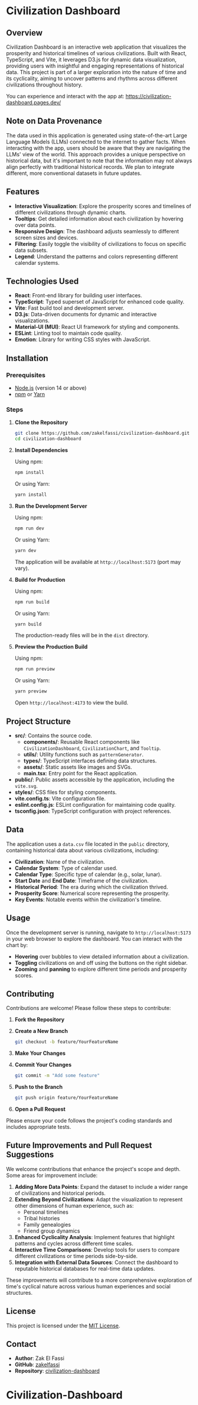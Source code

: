 # Civilization Dashboard

## Overview

Civilization Dashboard is an interactive web application that visualizes the prosperity and historical timelines of various civilizations. Built with React, TypeScript, and Vite, it leverages D3.js for dynamic data visualization, providing users with insightful and engaging representations of historical data. This project is part of a larger exploration into the nature of time and its cyclicality, aiming to uncover patterns and rhythms across different civilizations throughout history.

You can experience and interact with the app at: https://civilization-dashboard.pages.dev/

## Note on Data Provenance

The data used in this application is generated using state-of-the-art Large Language Models (LLMs) connected to the internet to gather facts. When interacting with the app, users should be aware that they are navigating the LLMs' view of the world. This approach provides a unique perspective on historical data, but it's important to note that the information may not always align perfectly with traditional historical records. We plan to integrate different, more conventional datasets in future updates.

## Features

- **Interactive Visualization**: Explore the prosperity scores and timelines of different civilizations through dynamic charts.
- **Tooltips**: Get detailed information about each civilization by hovering over data points.
- **Responsive Design**: The dashboard adjusts seamlessly to different screen sizes and devices.
- **Filtering**: Easily toggle the visibility of civilizations to focus on specific data subsets.
- **Legend**: Understand the patterns and colors representing different calendar systems.

## Technologies Used

- **React**: Front-end library for building user interfaces.
- **TypeScript**: Typed superset of JavaScript for enhanced code quality.
- **Vite**: Fast build tool and development server.
- **D3.js**: Data-driven documents for dynamic and interactive visualizations.
- **Material-UI (MUI)**: React UI framework for styling and components.
- **ESLint**: Linting tool to maintain code quality.
- **Emotion**: Library for writing CSS styles with JavaScript.

## Installation

### Prerequisites

- [Node.js](https://nodejs.org/) (version 14 or above)
- [npm](https://www.npmjs.com/) or [Yarn](https://yarnpkg.com/)

### Steps

1. **Clone the Repository**

   ```bash
   git clone https://github.com/zakelfassi/civilization-dashboard.git
   cd civilization-dashboard
   ```

2. **Install Dependencies**

   Using npm:

   ```bash
   npm install
   ```

   Or using Yarn:

   ```bash
   yarn install
   ```

3. **Run the Development Server**

   Using npm:

   ```bash
   npm run dev
   ```

   Or using Yarn:

   ```bash
   yarn dev
   ```

   The application will be available at `http://localhost:5173` (port may vary).

4. **Build for Production**

   Using npm:

   ```bash
   npm run build
   ```

   Or using Yarn:

   ```bash
   yarn build
   ```

   The production-ready files will be in the `dist` directory.

5. **Preview the Production Build**

   Using npm:

   ```bash
   npm run preview
   ```

   Or using Yarn:

   ```bash
   yarn preview
   ```

   Open `http://localhost:4173` to view the build.

## Project Structure

- **src/**: Contains the source code.
  - **components/**: Reusable React components like `CivilizationDashboard`, `CivilizationChart`, and `Tooltip`.
  - **utils/**: Utility functions such as `patternGenerator`.
  - **types/**: TypeScript interfaces defining data structures.
  - **assets/**: Static assets like images and SVGs.
  - **main.tsx**: Entry point for the React application.
- **public/**: Public assets accessible by the application, including the `vite.svg`.
- **styles/**: CSS files for styling components.
- **vite.config.ts**: Vite configuration file.
- **eslint.config.js**: ESLint configuration for maintaining code quality.
- **tsconfig.json**: TypeScript configuration with project references.

## Data

The application uses a `data.csv` file located in the `public` directory, containing historical data about various civilizations, including:

- **Civilization**: Name of the civilization.
- **Calendar System**: Type of calendar used.
- **Calendar Type**: Specific type of calendar (e.g., solar, lunar).
- **Start Date** and **End Date**: Timeframe of the civilization.
- **Historical Period**: The era during which the civilization thrived.
- **Prosperity Score**: Numerical score representing the prosperity.
- **Key Events**: Notable events within the civilization's timeline.

## Usage

Once the development server is running, navigate to `http://localhost:5173` in your web browser to explore the dashboard. You can interact with the chart by:

- **Hovering** over bubbles to view detailed information about a civilization.
- **Toggling** civilizations on and off using the buttons on the right sidebar.
- **Zooming** and **panning** to explore different time periods and prosperity scores.

## Contributing

Contributions are welcome! Please follow these steps to contribute:

1. **Fork the Repository**

2. **Create a New Branch**

   ```bash
   git checkout -b feature/YourFeatureName
   ```

3. **Make Your Changes**

4. **Commit Your Changes**

   ```bash
   git commit -m "Add some feature"
   ```

5. **Push to the Branch**

   ```bash
   git push origin feature/YourFeatureName
   ```

6. **Open a Pull Request**

Please ensure your code follows the project's coding standards and includes appropriate tests.

## Future Improvements and Pull Request Suggestions

We welcome contributions that enhance the project's scope and depth. Some areas for improvement include:

1. **Adding More Data Points**: Expand the dataset to include a wider range of civilizations and historical periods.
2. **Extending Beyond Civilizations**: Adapt the visualization to represent other dimensions of human experience, such as:
   - Personal timelines
   - Tribal histories
   - Family genealogies
   - Friend group dynamics
3. **Enhanced Cyclicality Analysis**: Implement features that highlight patterns and cycles across different time scales.
4. **Interactive Time Comparisons**: Develop tools for users to compare different civilizations or time periods side-by-side.
5. **Integration with External Data Sources**: Connect the dashboard to reputable historical databases for real-time data updates.

These improvements will contribute to a more comprehensive exploration of time's cyclical nature across various human experiences and social structures.

## License

This project is licensed under the [MIT License](LICENSE).

## Contact

- **Author**: Zak El Fassi
- **GitHub**: [zakelfassi](https://github.com/zakelfassi)
- **Repository**: [civilization-dashboard](https://github.com/zakelfassi/civilization-dashboard)

# Civilization-Dashboard
